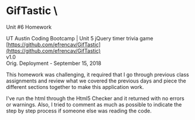 # GifTastic \
Unit #6 Homework

UT Austin Coding Bootcamp | Unit 5 jQuery timer trivia game \
[https://github.com/efrencav/GifTastic](https://github.com/efrencav/GifTastic) \
v1.0 \
Orig. Deployment - September 15, 2018

This homework was challenging, it required that I go through previous class assignments and review what we covered the previous days and piece the different sections together to make this application work.

I've run the html through the Html5 Checker and it returned  with no errors or warnings. Also, I tried to comment as much as possible to indicate the step by step process if someone else was reading the code.



